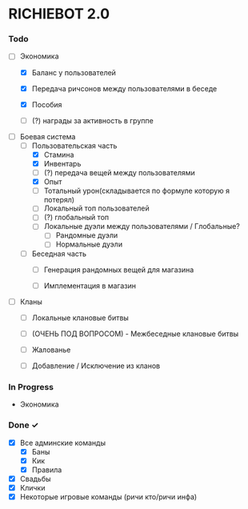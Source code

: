 # RICHIEBOT 2.0

### Todo

- [ ] Экономика
  - [x] Баланс у пользователей
  - [x] Передача ричсонов между пользователями в беседе
  - [x] Пособия
  - [ ] (?) награды за активность в группе


- [ ] Боевая система
  - [ ] Пользовательская часть
    - [x] Стамина
    - [x] Инвентарь
    - [ ] (?) передача вещей между пользователями
    - [x] Опыт
    - [ ] Тотальный урон(складывается по формуле которую я потерял)
    - [ ] Локальный топ пользователей
    - [ ] (?) глобальный топ
    - [ ] Локальные дуэли между пользователями / Глобальные?
      - [ ] Рандомные дуэли
      - [ ] Нормальные дуэли
  - [ ] Беседная часть
    - [ ] Генерация рандомных вещей для магазина
    - [ ] Имплементация в магазин


- [ ] Кланы
  - [ ] Локальные клановые битвы
  - [ ] (ОЧЕНЬ ПОД ВОПРОСОМ) - Межбеседные клановые битвы
  - [ ] Жалованье
  - [ ] Добавление / Исключение из кланов


### In Progress

- Экономика

### Done ✓

- [x] Все админские команды
  - [x] Баны
  - [x] Кик
  - [x] Правила

- [x] Свадьбы
- [x] Клички
- [x] Некоторые игровые команды (ричи кто/ричи инфа)